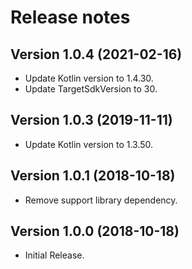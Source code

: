 Release notes
==========

Version 1.0.4 **(2021-02-16)**
----------------------------
 - Update Kotlin version to 1.4.30.
 - Update TargetSdkVersion to 30.

Version 1.0.3 **(2019-11-11)**
----------------------------
 - Update Kotlin version to 1.3.50.

Version 1.0.1 **(2018-10-18)**
----------------------------
 - Remove support library dependency.

Version 1.0.0 **(2018-10-18)**
----------------------------
 - Initial Release.